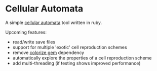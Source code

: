 # Cellular Automata

A simple [cellular automata](https://en.wikipedia.org/wiki/Cellular_automaton) tool written in ruby.

Upcoming features:
* read/write save files
* support for multiple 'exotic' cell reproduction schemes
* remove [colorize gem](https://github.com/fazibear/colorize) dependency
* automatically explore the properties of a cell reproduction scheme
* add multi-threading (if testing shows improved performance)